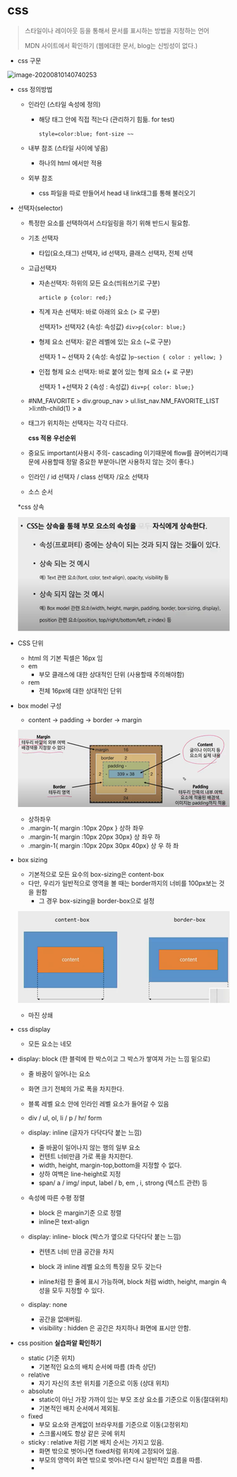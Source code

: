 # css

> 스타일이나 레이아웃 등을 통해서 문서를 표시하는 방법을 지정하는 언어
>
> MDN 사이트에서 확인하기 (웹에대한 문서, blog는 신빙성이 없다.)

- css 구문

![image-20200810140740253](C:\Users\User\AppData\Roaming\Typora\typora-user-images\image-20200810140740253.png)



- css 정의방법 

  - 인라인 (스타일 속성에 정의)

    - 해당 태그 안에 직접 적는다 (관리하기 힘듦. for test)

      `style=color:blue; font-size ~~`

  - 내부 참조 (스타일 사이에 넣음)

    - 하나의 html 에서만 적용

  - 외부 참조 

    - css 파일을 따로 만들어서 head 내 link태그를 통해 불러오기

- 선택자(selector)

  - 특정한 요소를 선택하여서 스타일링을 하기 위해 반드시 필요함.

  - 기초 선택자

    - 타입(요소,태그) 선택자,  id 선택자, 클래스 선택자, 전체 선택

  - 고급선택자

    - 자손선택자: 하위의 모든 요소(띄워쓰기로 구분)

      `article p {color: red;}`

    - 직계 자손 선택자: 바로 아래의 요소 (> 로 구분)

      선택자1> 선택자2 {속성: 속성값} `div>p{color: blue;}` 

    - 형제 요소 선택자: 같은 레벨에 있는 요소 (~로 구분)

      선택자 1 ~ 선택자 2 {속성: 속성값 }`p~section { color : yellow; }`

    - 인접 형제 요소 선택자: 바로 붙어 있는 형제 요소 (+ 로 구분)

      선택자 1 +선택자 2 {속성 : 속성값} `div+p{ color: blue;}`

  - #NM_FAVORITE > div.group_nav > ul.list_nav.NM_FAVORITE_LIST >li:nth-child(1) > a

  - 태그가 위치하는 선택자는 각각 다르다.

    

    **css 적용 우선순위**

  - 중요도 important(사용시 주의- cascading 이기때문에 flow를 끊어버리기때문에 사용할때 정말 중요한 부분아니면 사용하지 않는 것이 좋다.)

  - 인라인 / id 선택자 / class 선택자 /요소 선택자

  - 소스 순서

  

  *css 상속

  ![image-20200810144847885](0810_css.assets/image-20200810144847885.png)

  

- CSS 단위

  - html 의 기본 픽셀은 16px 임
  - em
    - 부모 클래스에 대한 상대적인 단위 (사용할때 주의해야함)
  - rem
    - 전체 16px에 대한 상대적인 단위

- box model 구성

  - content -> padding -> border -> margin 

  ![image-20200810151437534](0810_css.assets/image-20200810151437534.png)

  - 상하좌우
  - .margin-1{ margin :10px 20px } 상하 좌우 
  - .margin-1{ margin :10px 20px 30px}  상 좌우 하 
  - .margin-1{ margin :10px 20px 30px 40px}  상 우 하 좌 

- box sizing 

  - 기본적으로 모든 요수의 box-sizing은 content-box
  - 다만, 우리가 일반적으로 영역을 볼 때는 border까지의 너비를 100px보는 것을 원함
    - 그 경우 box-sizing을 border-box으로 설정

  ![image-20200810153310494](0810_css.assets/image-20200810153310494.png)

  - 마진 상쇄 

- css display

  - 모든 요소는 네모
- display: block (한 블럭에 한 박스이고 그 박스가 쌓여져 가는 느낌 밑으로)
    - 줄 바꿈이 일어나는 요소
    - 화면 크기 전체의 가로 폭을 차지한다.
    - 블록 레벨 요소 안에 인라인 레벨 요소가 들어갈 수 있음
    - div / ul, ol, li / p / hr/ form 
  - display: inline (글자가 다닥다닥 붙는 느낌)
    -  줄 바꿈이 일어나지 않는 행의 일부 요소
    - 컨텐트 너비만큼 가로 폭을 차지한다.
    - width, height, margin-top,bottom을 지정할 수 없다.
    - 상하 여백은 line-height로 지정
    - span/ a / img/ input, label / b, em , i, strong (텍스트 관련) 등
  - 속성에 따른 수평 정렬
    - block 은 margin기준 으로 정렬 
    - inline은 text-align  
  - display: inline- block (박스가 옆으로 다닥다닥 붙는 느낌)
    
    - 컨텐츠 너비 만큼 공간을 차지
    
    - block 과 inline 레벨 요소의 특징을 모두 갖는다
    - inline처럼 한 줄에 표시 가능하며, block 처럼 width, height, margin 속성을 모두 지정할 수 있다.
  - display: none
  
    - 공간을 없애버림.
    - visibility : hidden 은 공간은 차지하나 화면에 표시만 안함.
  
- css position **실습파알 확인하기**

  - static (기준 위치)
    - 기본적인 요소의 배치 순서에 따름 (좌측 상단)
  - relative
    - 자기 자신의 초반 위치를 기준으로 이동 (상대 위치)
  - absolute
    - static이 아닌 가장 가까이 있는 부모 조상 요소를 기준으로 이동(절대위치)
    - 기본적인 배치 순서에서 제외됨.
  - fixed
    - 부모 요소와 관계없이 브라우저를 기준으로 이동(고정위치)
    - 스크롤시에도 항상 같은 곳에 위치 
  - sticky : relative 처럼 기본 배치 순서는 가지고 있음. 
    - 화면 밖으로 벗어나면 fixed처럼 위치에 고정되어 있음.
    - 부모의 영역이 화면 밖으로 벗어나면 다시 일반적인 흐름을 따름.
    - 